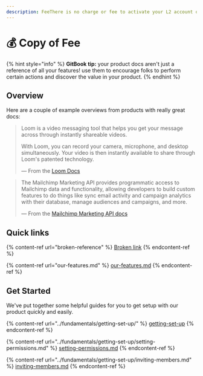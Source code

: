 ```yaml
---
description: FeeThere is no charge or fee to activate your L2 account on ZKEX.
---
```


# 💰 Copy of Fee

{% hint style="info" %}
**GitBook tip:** your product docs aren't just a reference of all your features! use them to encourage folks to perform certain actions and discover the value in your product.
{% endhint %}

## Overview

Here are a couple of example overviews from products with really great docs:

> Loom is a video messaging tool that helps you get your message across through instantly shareable videos.
>
> With Loom, you can record your camera, microphone, and desktop simultaneously. Your video is then instantly available to share through Loom's patented technology.
>
> — From the [Loom Docs](https://support.loom.com/hc/en-us/articles/360002158057-What-is-Loom-)

> The Mailchimp Marketing API provides programmatic access to Mailchimp data and functionality, allowing developers to build custom features to do things like sync email activity and campaign analytics with their database, manage audiences and campaigns, and more.
>
> — From the [Mailchimp Marketing API docs](https://mailchimp.com/developer/marketing/docs/fundamentals/)

## Quick links

{% content-ref url="broken-reference" %}
[Broken link](broken-reference)
{% endcontent-ref %}

{% content-ref url="our-features.md" %}
[our-features.md](our-features.md)
{% endcontent-ref %}

## Get Started

We've put together some helpful guides for you to get setup with our product quickly and easily.

{% content-ref url="../fundamentals/getting-set-up/" %}
[getting-set-up](../fundamentals/getting-set-up/)
{% endcontent-ref %}

{% content-ref url="../fundamentals/getting-set-up/setting-permissions.md" %}
[setting-permissions.md](../fundamentals/getting-set-up/setting-permissions.md)
{% endcontent-ref %}

{% content-ref url="../fundamentals/getting-set-up/inviting-members.md" %}
[inviting-members.md](../fundamentals/getting-set-up/inviting-members.md)
{% endcontent-ref %}
